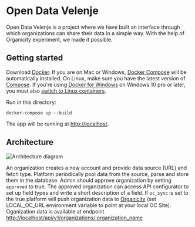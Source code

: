 # Open Data Velenje

Open Data Velenje is a project where we have built an interface through which organizations can share their data in a simple way. With the help of Organicity experiment, we made it possible.

Getting started
---------------

Download [Docker](https://www.docker.com/products/overview). If you are on Mac or Windows, [Docker Compose](https://docs.docker.com/compose) will be automatically installed. On Linux, make sure you have the latest version of [Compose](https://docs.docker.com/compose/install/). If you're using [Docker for Windows](https://docs.docker.com/docker-for-windows/) on Windows 10 pro or later, you must also [switch to Linux containers](https://docs.docker.com/docker-for-windows/#switch-between-windows-and-linux-containers).

Run in this directory:
```
docker-compose up --build
```
The app will be running at [http://localhost](http://localhost).

Architecture
-----

![Architecture diagram](https://i.imgur.com/rcpCoEV.jpg)

An organization creates a new account and provide data source (URL) and fetch type.
Platform periodically pool data from the source, parse and store them in the database.
Admin should approve organization by setting `approved` to true.
The approved organization can access API configurator to set up field types and write a short description of a field.
If `oc_sync` is set to the true platform will push organization data to [Organicity](http://organicity.eu/) (set LOCAL_OC_URL environment variable to point at your local OC Site).
Oganization data is available at endpoint [http://localhost/api/v1/organizations/:organization_name](http://localhost/api/v1/organizations/:organization_name)
